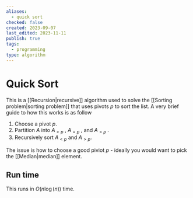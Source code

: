 ```yaml
---
aliases:
  - quick sort
checked: false
created: 2023-09-07
last_edited: 2023-11-11
publish: true
tags:
  - programming
type: algorithm
---
```

# Quick Sort

This is a [[Recursion|recursive]] algorithm used to solve the [[Sorting problem|sorting problem]] that uses pivots $p$ to sort the list. A very brief guide to how this works is as follow

1. Choose a pivot $p$.
2. Partition $A$ into $A_{<p}$ , $A_{=p}$ , and $A_{>p}$ .
3. Recursively sort $A_{<p}$ and $A_{>p}$.

The issue is how to choose a good piviot $p$ - ideally you would want to pick the [[Median|median]] element.

## Run time

This runs in $O(n\log(n))$ time.
